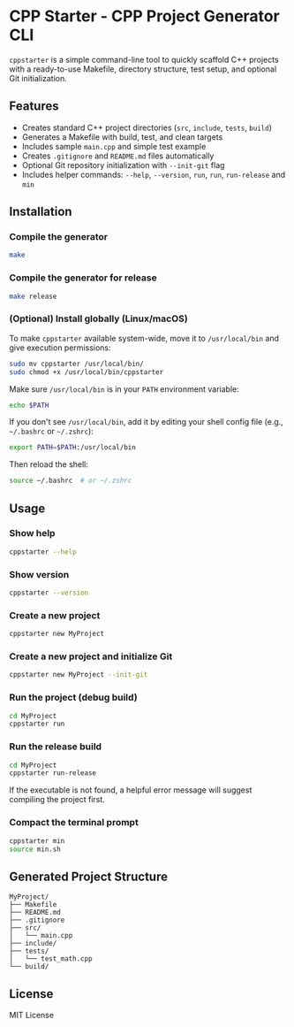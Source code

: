 # CPP Starter - CPP Project Generator CLI

`cppstarter` is a simple command-line tool to quickly scaffold C++ projects with a ready-to-use Makefile, directory structure, test setup, and optional Git initialization.

## Features

- Creates standard C++ project directories (`src`, `include`, `tests`, `build`)
- Generates a Makefile with build, test, and clean targets
- Includes sample `main.cpp` and simple test example
- Creates `.gitignore` and `README.md` files automatically
- Optional Git repository initialization with `--init-git` flag
- Includes helper commands: `--help`, `--version`, `run`, `run`, `run-release` and `min`

## Installation

### Compile the generator

```bash
make
```

### Compile the generator for release

```bash
make release
```

### (Optional) Install globally (Linux/macOS)

To make `cppstarter` available system-wide, move it to `/usr/local/bin` and give execution permissions:

```bash
sudo mv cppstarter /usr/local/bin/
sudo chmod +x /usr/local/bin/cppstarter
```

Make sure `/usr/local/bin` is in your `PATH` environment variable:

```bash
echo $PATH
```

If you don't see `/usr/local/bin`, add it by editing your shell config file (e.g., `~/.bashrc` or `~/.zshrc`):

```bash
export PATH=$PATH:/usr/local/bin
```

Then reload the shell:

```bash
source ~/.bashrc  # or ~/.zshrc
```

## Usage

### Show help

```bash
cppstarter --help
```

### Show version

```bash
cppstarter --version
```

### Create a new project

```bash
cppstarter new MyProject
```

### Create a new project and initialize Git

```bash
cppstarter new MyProject --init-git
```

### Run the project (debug build)

```bash
cd MyProject
cppstarter run
```

### Run the release build

```bash
cd MyProject
cppstarter run-release
```
If the executable is not found, a helpful error message will suggest compiling the project first.

### Compact the terminal prompt

```bash
cppstarter min
source min.sh
```

## Generated Project Structure

```
MyProject/
├── Makefile
├── README.md
├── .gitignore
├── src/
│   └── main.cpp
├── include/
├── tests/
│   └── test_math.cpp
└── build/
```

## License

MIT License
